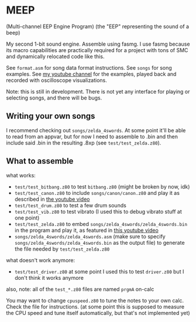 # MEEP
(Multi-channel EEP Engine Program) (the "EEP" representing the sound of a beep)

My second 1-bit sound engine. Assemble using fasmg. I use fasmg because its macro capabilities are practically required for a project with tons of SMC and dynamically relocated code like this.

See `format.asm` for song data format instructions. See `songs` for song examples. See [my youtube channel](https://www.youtube.com/channel/UCd-hwoM2gHt1Y890qmaZwuQ) for the examples, played back and recorded with oscilloscope visualizations.

Note: this is still in development. There is not yet any interface for playing or selecting songs, and there will be bugs.

## Writing your own songs
I recommend checking out `songs/zelda_4swords`. At some point it'll be able to read from an appvar, but for now I need to assemble to .bin and then include said .bin in the resulting .8xp (see `test/test_zelda.z80`).

## What to assemble
what works:
- `test/test_bitbang.z80` to test `bitbang.z80` (might be broken by now, idk)
- `test/test_canon.z80` to include `songs/canon/canon.z80` and play it as described in [the youtube video](https://youtu.be/590J1vaDna8)
- `test/test_drum.z80` to test a few drum sounds
- `test/test_vib.z80` to test vibrato (I used this to debug vibrato stuff at one point)
- `test/test_zelda.z80` to embed `songs/zelda_4swords/zelda_4swords.bin` in the program and play it, as featured in [this youtube video](https://youtu.be/_XcLONBgVY0)
- `songs/zelda_4swords/zelda_4swords.asm` (make sure to specify `songs/zelda_4swords/zelda_4swords.bin` as the output file) to generate the file needed by `test/test_zelda.z80`

what doesn't work anymore:
- `test/test_driver.z80` at some point I used this to test `driver.z80` but I don't think it works anymore

also, note: all of the `test_*.z80` files are named `prgmA` on-calc

You may want to change `cpuspeed.z80` to tune the notes to your own calc. Check the file for instructions. (at some point this is supposed to measure the CPU speed and tune itself automatically, but that's not implemented yet)
